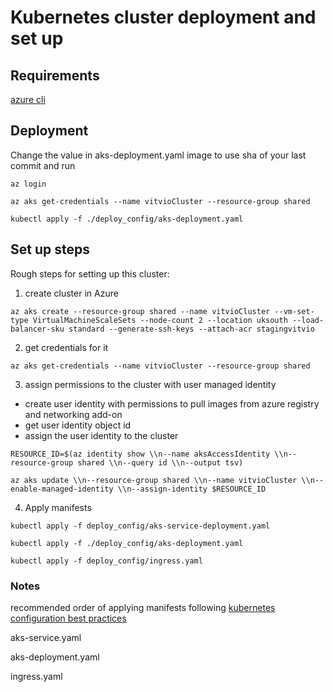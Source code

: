 # Kubernetes cluster deployment and set up

## Requirements

[azure cli](https://learn.microsoft.com/en-us/cli/azure/install-azure-cli)

## Deployment

Change the value in aks-deployment.yaml image to use sha of your last commit and run

`az login`

```az aks get-credentials --name vitvioCluster --resource-group shared```

`kubectl apply -f ./deploy_config/aks-deployment.yaml`

## Set up steps

Rough steps for setting up this cluster:
1. create cluster in Azure

```az aks create --resource-group shared --name vitvioCluster --vm-set-type VirtualMachineScaleSets --node-count 2 --location uksouth --load-balancer-sku standard --generate-ssh-keys --attach-acr stagingvitvio``` 

2. get credentials for it

```az aks get-credentials --name vitvioCluster --resource-group shared```

3. assign permissions to the cluster with user managed identity

- create user identity with permissions to pull images from azure registry and networking add-on
- get user identity object id
- assign the user identity to the cluster

`RESOURCE_ID=$(az identity show \\n--name aksAccessIdentity \\n--resource-group shared \\n--query id \\n--output tsv)`

`az aks update \\n--resource-group shared \\n--name vitvioCluster \\n--enable-managed-identity \\n--assign-identity $RESOURCE_ID`

4. Apply manifests

`kubectl apply -f deploy_config/aks-service-deployment.yaml`

`kubectl apply -f ./deploy_config/aks-deployment.yaml`

`kubectl apply -f deploy_config/ingress.yaml`


### Notes

recommended order of applying manifests following [kubernetes configuration best practices](https://kubernetes.io/docs/concepts/configuration/overview/)

aks-service.yaml

aks-deployment.yaml

ingress.yaml